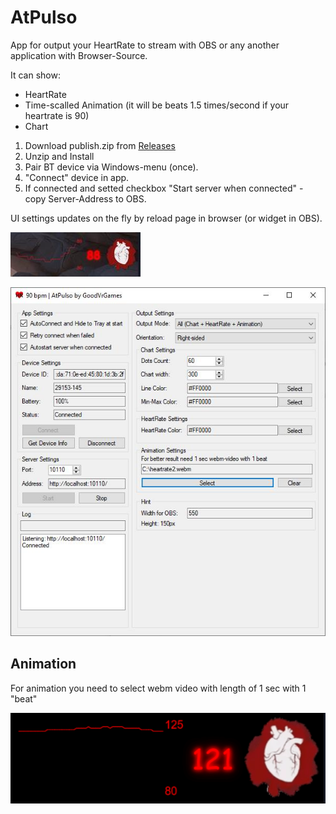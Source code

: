 # AtPulso
App for output your HeartRate to stream with OBS or any another application with Browser-Source.

It can show:
- HeartRate
- Time-scalled Animation (it will be beats 1.5 times/second if your heartrate is 90)
- Chart

1. Download publish.zip from [Releases](https://github.com/alextrof94/AtPulso/releases)
2. Unzip and Install
3. Pair BT device via Windows-menu (once).
4. "Connect" device in app.
5. If connected and setted checkbox "Start server when connected" - copy Server-Address to OBS.

UI settings updates on the fly by reload page in browser (or widget in OBS).

![Preview2](https://github.com/alextrof94/AtPulso/blob/main/images/screenshot.jpg)

![Settings](https://github.com/alextrof94/AtPulso/blob/main/images/main.jpg)


## Animation
For animation you need to select webm video with length of 1 sec with 1 "beat"

![Preview1](https://github.com/alextrof94/AtPulso/blob/main/images/preview.gif)
